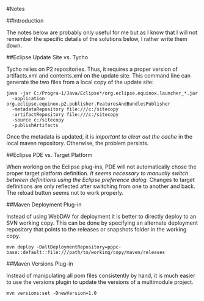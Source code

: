 #Notes

##Introduction

The notes below are probably only useful for me but as I know that I will not remember the specific details of the solutions below, I rather write them down. 

##Eclipse Update Site vs. Tycho

Tycho relies on P2 repositories. Thus, it requires a proper version of artifacts.xml and contents.xml on the update site. This command line can generate the two files from a local copy of the update site:

```
java -jar C:/Progra~1/Java/Eclipse*/org.eclipse.equinox.launcher_*.jar 
  -application org.eclipse.equinox.p2.publisher.FeaturesAndBundlesPublisher 
  -metadataRepository file:///c:/sitecopy 
  -artifactRepository file:///c:/sitecopy
  -source c:/sitecopy 
  -publishArtifacts
```

Once the metadata is updated, it is *important to clear out the cache* in the local maven repository. Otherwise, the problem persists.

##Eclipse PDE vs. Target Platform

When working on the Eclipse plug-ins, PDE will not automatically chose the proper target platform definition. *It seems necessary to manually switch between definitions using the Eclipse preference dialog.* Changes to target definitions are only reflected after switching from one to another and back. The reload button seems not to work properly.

##Maven Deployment Plug-in

Instead of using WebDAV for deployment it is better to directly deploy to an SVN working copy. This can be done by specifying an alternate deployment repository that points to the releases or snapshots folder in the working copy.

```
mvn deploy -DaltDeploymentRepository=pppc-base::default::file:///path/to/working/copy/maven/releases
```

##Maven Versions Plug-in

Instead of manipulating all pom files consistently by hand, it is much easier to use the versions plugin to update the versions of a multimodule project.

```
mvn versions:set -DnewVersion=1.0
```